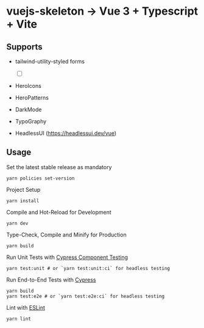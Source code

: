 # vuejs-skeleton -> Vue 3 + Typescript + Vite

## Supports

- tailwind-utility-styled forms

    <input type="checkbox" class="text-green-500 rounded" />

- HeroIcons

- HeroPatterns

- DarkMode

- TypoGraphy

- HeadlessUI (https://headlessui.dev/vue)

## Usage

Set the latest stable release as mandatory

    yarn policies set-version

Project Setup

    yarn install

Compile and Hot-Reload for Development

    yarn dev

Type-Check, Compile and Minify for Production

    yarn build

Run Unit Tests with [Cypress Component Testing](https://docs.cypress.io/guides/component-testing/introduction)

    yarn test:unit # or `yarn test:unit:ci` for headless testing

Run End-to-End Tests with [Cypress](https://www.cypress.io/)

    yarn build
    yarn test:e2e # or `yarn test:e2e:ci` for headless testing

Lint with [ESLint](https://eslint.org/)

    yarn lint
